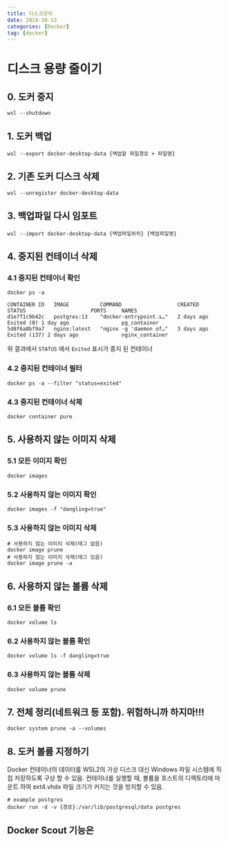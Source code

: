 ```yaml
---
title: 디스크관리
date: 2024-10-13
categories: [Docker]
tag: [docker]
---
```


# 디스크 용량 줄이기

## 0. 도커 중지
```console
wsl --shutdown
```

## 1. 도커 백업
```console
wsl --export docker-desktop-data {백업할 파일경로 + 파일명}
```

## 2. 기존 도커 디스크 삭제
```console
wsl --unregister docker-desktop-data
```

## 3. 백업파일 다시 임포트
```console
wsl --import docker-desktop-data {백업파일위치} {백업파일명}
```

## 4. 중지된 컨테이너 삭제
### 4.1 중지된 컨테이너 확인
```console
docker ps -a
```
```
CONTAINER ID   IMAGE          COMMAND                  CREATED        STATUS                     PORTS     NAMES
d1e7f1c9b42c   postgres:13    "docker-entrypoint.s…"   2 days ago     Exited (0) 1 day ago                 pg_container
5d8f6a8bf9a7   nginx:latest   "nginx -g 'daemon of…"   3 days ago     Exited (137) 2 days ago              nginx_container
```
위 결과에서 `STATUS` 에서 `Exited` 표시가 중지 된 컨테이너

### 4.2 중지된 컨테이너 필터
```console
docker ps -a --filter "status=exited"
```

### 4.3 중지된 컨테이너 삭제
```console
docker container pure
```

## 5. 사용하지 않는 이미지 삭제
### 5.1 모든 이미지 확인
```console
docker images
```

### 5.2 사용하지 않는 이미지 확인
```console
docker images -f "dangling=true"
```

### 5.3 사용하지 않는 이미지 삭제
```console
# 사용하지 않는 이미지 삭제(태그 없음)
docker image prune
# 사용하지 않는 이미지 삭제(태그 있음)
docker image prune -a
```

## 6. 사용하지 않는 볼륨 삭제
### 6.1 모든 볼륨 확인
```console
docker volume ls
```

### 6.2 사용하지 않는 볼륨 확인
```console
docker volume ls -f dangling=true
```

### 6.3 사용하지 않는 볼륨 삭제
```console
docker volume prune
```


## 7. 전체 정리(네트워크 등 포함). 위험하니까 하지마!!!
```console
docker system prune -a --volumes
```


## 8. 도커 볼륨 지정하기 
Docker 컨테이너의 데이터를 WSL2의 가상 디스크 대신 Windows 파일 시스템에 직접 저장하도록 구상 할 수 있음. 
컨테이너를 실행할 때, 볼륨을 호스트의 디렉토리에 마운트 하여 ext4.vhdx 파일 크기가 커지는 것을 방지할 수 있음.
```console
# example postgres
docker run -d -v {경로}:/var/lib/postgresql/data postgres
```


## Docker Scout 기능은



# 
